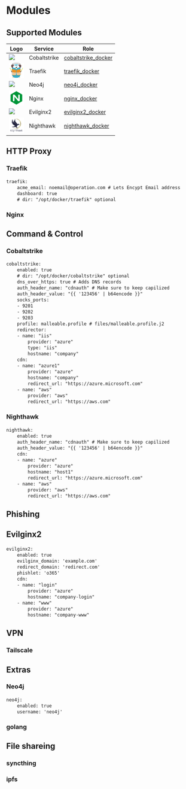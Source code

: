 # Modules

## Supported Modules

| Logo | Service | Role |
| ------ | ----- | ------ |
|  <img src='https://github.com/warhorse/ansible-role-cobaltstrike-docker/blob/master/images/cs_logo.png?raw=true' width='40'>                                                                                                                         | Cobaltstrike  | [cobaltstrike_docker](https://github.com/warhorse/ansible-role-cobaltstrike-docker)|
|  <img src='https://github.com/warhorse/ansible-role-traefik-docker/blob/master/images/traefik_logo.png?raw=true' width='40'>                                                                                                                         | Traefik  | [traefik_docker](https://github.com/warhorse/ansible-role-traefik-docker)|
|  <img src='https://github.com/warhorse/ansible-role-neo4j-docker/blob/master/images/neo4j_logo.png?raw=true' width='40'>                                                                                                                         | Neo4j  | [neo4j_docker](https://github.com/warhorse/ansible-role-nginx-docker)|
|  <img src='https://github.com/warhorse/ansible-role-nginx-docker/blob/master/images/nginx_logo.png?raw=true' width='40'>                                                                                                                         | Nginx  | [nginx_docker](https://github.com/warhorse/ansible-role-nginx-docker)|
|  <img src='https://github.com/warhorse/ansible-role-evilginx2-docker/blob/master/images/evilginx2_logo.png?raw=true' width='40'>                                                                                                                         | Evilginx2  | [evilginx2_docker](https://github.com/warhorse/ansible-role-evilginx2-docker)|
|  <img src='https://github.com/warhorse/ansible-role-nighthawk-docker/blob/master/images/nighthawk_logo.png?raw=true' width='40'>                                                                                                                         | Nighthawk  | [nighthawk_docker](https://github.com/warhorse/ansible-role-nighthawk-docker)|

## HTTP Proxy

### Traefik

```
traefik:
    acme_email: noemail@operation.com # Lets Encypt Email address
    dashboard: true
    # dir: "/opt/docker/traefik" optional
```

### Nginx

## Command & Control

### Cobaltstrike

```
cobaltstrike:
    enabled: true
    # dir: "/opt/docker/cobaltstrike" optional
    dns_over_https: true # Adds DNS records
    auth_header_name: "cdnauth" # Make sure to keep capilized
    auth_header_value: "{{ '123456' | b64encode }}"
    socks_ports: 
    - 9201
    - 9202
    - 9203
    profile: malleable.profile # files/malleable.profile.j2
    redirector:
    - name: "iis"
        provider: "azure"
        type: "iis" 
        hostname: "company"
    cdn:
    - name: "azure1"
        provider: "azure"
        hostname: "company"
        redirect_url: "https://azure.microsoft.com"
    - name: "aws"
        provider: "aws"
        redirect_url: "https://aws.com"
```

### Nighthawk

```
nighthawk:
    enabled: true
    auth_header_name: "cdnauth" # Make sure to keep capilized
    auth_header_value: "{{ '123456' | b64encode }}"
    cdn:
    - name: "azure"
        provider: "azure"
        hostname: "host1"
        redirect_url: "https://azure.microsoft.com"
    - name: "aws"
        provider: "aws"
        redirect_url: "https://aws.com"
```

## Phishing

## Evilginx2

```
evilginx2:
    enabled: true
    evilginx_domain: 'example.com'
    redirect_domain: 'redirect.com'
    phishlet: 'o365'
    cdn:
    - name: "login"
        provider: "azure"
        hostname: "company-login"
    - name: "www"
        provider: "azure"
        hostname: "company-www"
```

## VPN

### Tailscale

## Extras

### Neo4j

```
neo4j:
    enabled: true
    username: 'neo4j'
```

### golang

## File shareing

### syncthing

### ipfs
